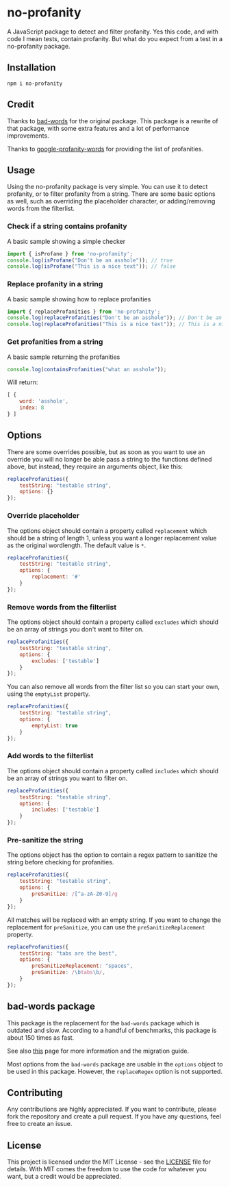 # no-profanity

A JavaScript package to detect and filter profanity. Yes this code, and with code I mean tests, contain profanity. But what do you expect from a test in a no-profanity package.
## Installation
```
npm i no-profanity
```
## Credit
Thanks to [bad-words](https://github.com/web-mech/badwords) for the original package. This package is a rewrite of that package, with some extra features and a lot of performance improvements.

Thanks to [google-profanity-words](https://github.com/coffee-and-fun/google-profanity-words) for providing the list of profanities.

## Usage
Using the no-profanity package is very simple. You can use it to detect profanity, or to filter profanity from a string. There are some basic options as well, such as overriding the placeholder character, or adding/removing words from the filterlist.

### Check if a string contains profanity
A basic sample showing a simple checker
```js
import { isProfane } from 'no-profanity';
console.log(isProfane("Don't be an asshole")); // true
console.log(isProfane("This is a nice text")); // false
```

### Replace profanity in a string
A basic sample showing how to replace profanities
```js
import { replaceProfanities } from 'no-profanity';
console.log(replaceProfanities("Don't be an asshole")); // Don't be an *******
console.log(replaceProfanities("This is a nice text")); // This is a nice text
```

### Get profanities from a string
A basic sample returning the profanities
```js
console.log(containsProfanities("what an asshole"));
```

Will return:
```js
[ { 
    word: 'asshole', 
    index: 8 
} ]
```

## Options
There are some overrides possible, but as soon as you want to use an override you will no longer be able pass a string to the functions defined above, but instead, they require an arguments object, like this:

```js
replaceProfanities({
    testString: "testable string",
    options: {}
});
```

### Override placeholder
 The options object should contain a property called `replacement` which should be a string of length 1, unless you want a longer replacement value as the original wordlength. The default value is `*`.

```js
replaceProfanities({
    testString: "testable string",
    options: {
        replacement: '#'
    }
});
```

### Remove words from the filterlist
The options object should contain a property called `excludes` which should be an array of strings you don't want to filter on. 

```js
replaceProfanities({
    testString: "testable string",
    options: {
        excludes: ['testable']
    }
});
```

You can also remove all words from the filter list so you can start your own, using the `emptyList` property.

```js
replaceProfanities({
    testString: "testable string",
    options: {
        emptyList: true
    }
});
```

### Add words to the filterlist
The options object should contain a property called `includes` which should be an array of strings you want to filter on. 

```js
replaceProfanities({
    testString: "testable string",
    options: {
        includes: ['testable']
    }
});
```

### Pre-sanitize the string
The options object has the option to contain a regex pattern to sanitize the string before checking for profanities. 

```js
replaceProfanities({
    testString: "testable string",
    options: {
        preSanitize: /[^a-zA-Z0-9]/g
    }
});
```

All matches will be replaced with an empty string. If you want to change the replacement for `preSanitize`, you can use the `preSanitizeReplacement` property.

```js
replaceProfanities({
    testString: "tabs are the best",
    options: {
        preSanitizeReplacement: "spaces",
        preSanitize: /\btabs\b/,
    }
});
```

## bad-words package
This package is the replacement for the `bad-words` package which is outdated and slow. According to a handful of benchmarks, this package is about 150 times as fast. 

See also [this](other-packages.md) page for more information and the migration guide.

Most options from the `bad-words` package are usable in the `options` object to be used in this package. However, the `replaceRegex` option is not supported.

## Contributing
Any contributions are highly appreciated. If you want to contribute, please fork the repository and create a pull request. If you have any questions, feel free to create an issue.

## License
This project is licensed under the MIT License - see the [LICENSE](LICENSE) file for details. With MIT comes the freedom to use the code for whatever you want, but a credit would be appreciated.